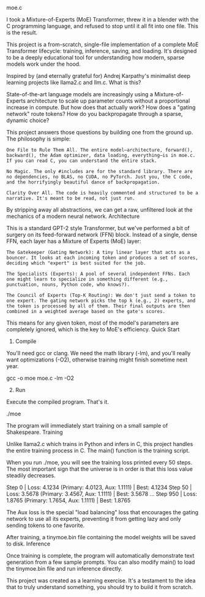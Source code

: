 moe.c

I took a Mixture-of-Experts (MoE) Transformer, threw it in a blender with the C programming language, and refused to stop until it all fit into one file. This is the result.

This project is a from-scratch, single-file implementation of a complete MoE Transformer lifecycle: training, inference, saving, and loading. It's designed to be a deeply educational tool for understanding how modern, sparse models work under the hood.

Inspired by (and eternally grateful for) Andrej Karpathy's minimalist deep learning projects like llama2.c and llm.c.
What is this?

State-of-the-art language models are increasingly using a Mixture-of-Experts architecture to scale up parameter counts without a proportional increase in compute. But how does that actually work? How does a "gating network" route tokens? How do you backpropagate through a sparse, dynamic choice?

This project answers those questions by building one from the ground up. The philosophy is simple:

    One File to Rule Them All. The entire model—architecture, forward(), backward(), the Adam optimizer, data loading, everything—is in moe.c. If you can read C, you can understand the entire stack.

    No Magic. The only #includes are for the standard library. There are no dependencies, no BLAS, no CUDA, no PyTorch. Just you, the C code, and the horrifyingly beautiful dance of backpropagation.

    Clarity Over All. The code is heavily commented and structured to be a narrative. It's meant to be read, not just run.

By stripping away all abstractions, we can get a raw, unfiltered look at the mechanics of a modern neural network.
Architecture

This is a standard GPT-2 style Transformer, but we've performed a bit of surgery on its feed-forward network (FFN) block. Instead of a single, dense FFN, each layer has a Mixture of Experts (MoE) layer:

    The Gatekeeper (Gating Network): A tiny linear layer that acts as a bouncer. It looks at each incoming token and produces a set of scores, deciding which "expert" is best suited for the job.

    The Specialists (Experts): A pool of several independent FFNs. Each one might learn to specialize in something different (e.g., punctuation, nouns, Python code, who knows?).

    The Council of Experts (Top-K Routing): We don't just send a token to one expert. The gating network picks the top k (e.g., 2) experts, and the token is processed by all of them. Their final outputs are then combined in a weighted average based on the gate's scores.

This means for any given token, most of the model's parameters are completely ignored, which is the key to MoE's efficiency.
Quick Start
1. Compile

You'll need gcc or clang. We need the math library (-lm), and you'll really want optimizations (-O2), otherwise training might finish sometime next year.

gcc -o moe moe.c -lm -O2

2. Run

Execute the compiled program. That's it.

./moe

The program will immediately start training on a small sample of Shakespeare.
Training

Unlike llama2.c which trains in Python and infers in C, this project handles the entire training process in C. The main() function is the training script.

When you run ./moe, you will see the training loss printed every 50 steps. The most important sign that the universe is in order is that this loss value steadily decreases.

Step    0 | Loss: 4.1234 (Primary: 4.0123, Aux: 1.1111) | Best: 4.1234
Step   50 | Loss: 3.5678 (Primary: 3.4567, Aux: 1.1111) | Best: 3.5678
...
Step  950 | Loss: 1.8765 (Primary: 1.7654, Aux: 1.1111) | Best: 1.8765

The Aux loss is the special "load balancing" loss that encourages the gating network to use all its experts, preventing it from getting lazy and only sending tokens to one favorite.

After training, a tinymoe.bin file containing the model weights will be saved to disk.
Inference

Once training is complete, the program will automatically demonstrate text generation from a few sample prompts. You can also modify main() to load the tinymoe.bin file and run inference directly.

This project was created as a learning exercise. It's a testament to the idea that to truly understand something, you should try to build it from scratch.
